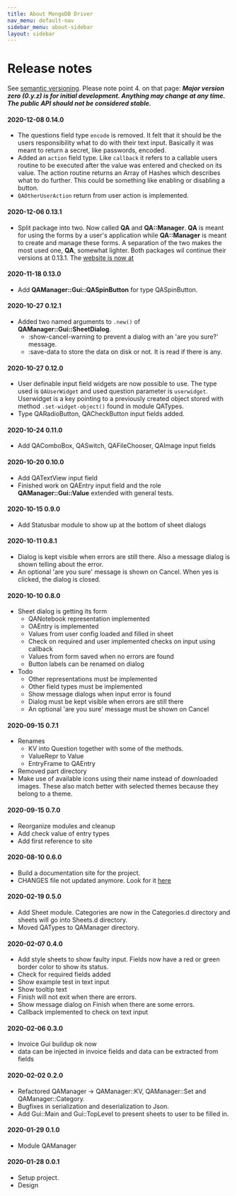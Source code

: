 ```yaml
---
title: About MongoDB Driver
nav_menu: default-nav
sidebar_menu: about-sidebar
layout: sidebar
---
```

# Release notes

See [semantic versioning](http://semver.org/). Please note point 4. on that page: **_Major version zero (0.y.z) is for initial development. Anything may change at any time. The public API should not be considered stable._**

#### 2020-12-08 0.14.0
* The questions field type `encode` is removed. It felt that it should be the users responsibility what to do with their text input. Basically it was meant to return a secret, like passwords, encoded.
* Added an `action` field type. Like `callback` it refers to a callable users routine to be executed after the value was entered and checked on its value. The action routine returns an Array of Hashes which describes what to do further. This could be something like enabling or disabling a button.
* `QAOtherUserAction` return from user action is implemented.

#### 2020-12-06 0.13.1
* Split package into two. Now called **QA** and **QA::Manager**. **QA** is meant for using the forms by a user's application while **QA::Manager** is meant to create and manage these forms. A separation of the two makes the most used one, **QA**, somewhat lighter. Both packages wil continue their versions at 0.13.1. The [website is now at](https://martimm.github.io/question-answer/)

#### 2020-11-18 0.13.0
* Add **QAManager::Gui::QASpinButton** for type QASpinButton.

#### 2020-10-27 0.12.1
* Added two named arguments to `.new()` of **QAManager::Gui::SheetDialog**.
  * :show-cancel-warning to prevent a dialog with an 'are you sure?' message.
  * :save-data to store the data on disk or not. It is read if there is any.

#### 2020-10-27 0.12.0
* User definable input field widgets are now possible to use. The type used is `QAUserWidget` and used question parameter is `userwidget`. Userwidget is a key pointing to a previously created object stored with method `.set-widget-object()` found in module QATypes.
* Type QARadioButton, QACheckButton input fields added.

#### 2020-10-24 0.11.0
* Add QAComboBox, QASwitch, QAFileChooser, QAImage input fields

#### 2020-10-20 0.10.0
* Add QATextView input field
* Finished work on QAEntry input field and the role **QAManager::Gui::Value** extended with general tests.

#### 2020-10-15 0.9.0
* Add Statusbar module to show up at the bottom of sheet dialogs

#### 2020-10-11 0.8.1
* Dialog is kept visible when errors are still there. Also a message dialog is shown telling about the error.
* An optional 'are you sure' message is shown on Cancel. When yes is clicked, the dialog is closed.

#### 2020-10-10 0.8.0
* Sheet dialog is getting its form
  * QANotebook representation implemented
  * OAEntry is implemented
  * Values from user config loaded and filled in sheet
  * Check on required and user implemented checks on input using callback
  * Values from form saved when no errors are found
  * Button labels can be renamed on dialog
* Todo
  * Other representations must be implemented
  * Other field types must be implemented
  * Show message dialogs when input error is found
  * Dialog must be kept visible when errors are still there
  * An optional 'are you sure' message must be shown on Cancel

#### 2020-09-15 0.7.1
* Renames
  * KV into Question together with some of the methods.
  * ValueRepr to Value
  * EntryFrame to QAEntry
* Removed part directory
* Make use of available icons using their name instead of downloaded images. These also match better with selected themes because they belong to a theme.

#### 2020-09-15 0.7.0
* Reorganize modules and cleanup
* Add check value of entry types
* Add first reference to site

#### 2020-08-10 0.6.0
* Build a documentation site for the project.
* CHANGES file not updated anymore. Look for it [here](https://martimm.github.io/qa-manager//content-docs/About/release-notes.html)

#### 2020-02-19 0.5.0
* Add Sheet module. Categories are now in the Categories.d directory and sheets will go into Sheets.d directory.
* Moved QATypes to QAManager directory.

#### 2020-02-07 0.4.0
* Add style sheets to show faulty input. Fields now have a red or green border color to show its status.
* Check for required fields added
* Show example test in text input
* Show tooltip text
* Finish will not exit when there are errors.
* Show message dialog on Finish when there are some errors.
* Callback implemented to check on text input

#### 2020-02-06 0.3.0
* Invoice Gui buildup ok now
* data can be injected in invoice fields and data can be extracted from fields

#### 2020-02-02 0.2.0
* Refactored QAManager -> QAManager::KV, QAManager::Set and QAManager::Category.
* Bugfixes in serialization and deserialization to Json.
* Add Gui::Main and Gui::TopLevel to present sheets to user to be filled in.

#### 2020-01-29 0.1.0
* Module QAManager

#### 2020-01-28 0.0.1
* Setup project.
* Design
